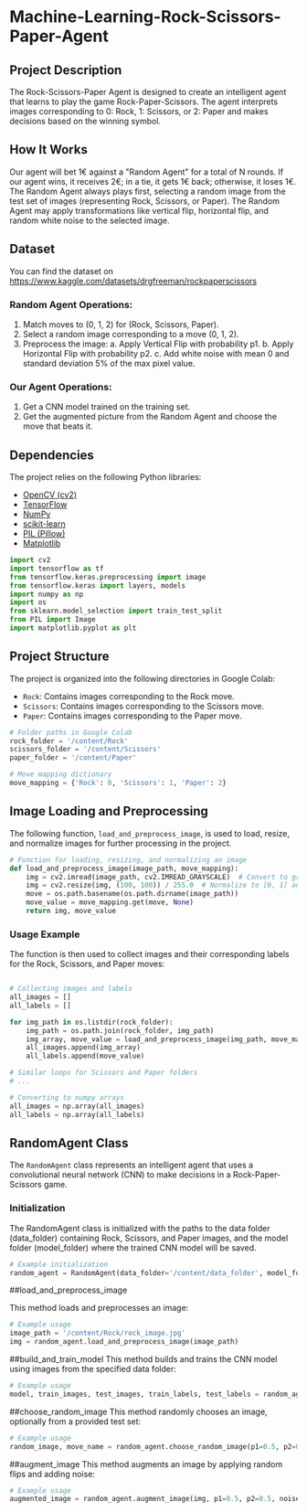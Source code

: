 # Machine-Learning-Rock-Scissors-Paper-Agent




## Project Description

The Rock-Scissors-Paper Agent is designed to create an intelligent agent that learns to play the game Rock-Paper-Scissors. The agent interprets images corresponding to 0: Rock, 1: Scissors, or 2: Paper and makes decisions based on the winning symbol.

## How It Works

Our agent will bet 1€ against a "Random Agent" for a total of N rounds. If our agent wins, it receives 2€; in a tie, it gets 1€ back; otherwise, it loses 1€. The Random Agent always plays first, selecting a random image from the test set of images (representing Rock, Scissors, or Paper). The Random Agent may apply transformations like vertical flip, horizontal flip, and random white noise to the selected image.

## Dataset
You can find the dataset on https://www.kaggle.com/datasets/drgfreeman/rockpaperscissors

### Random Agent Operations:

1. Match moves to (0, 1, 2) for (Rock, Scissors, Paper).
2. Select a random image corresponding to a move (0, 1, 2).
3. Preprocess the image:
   a. Apply Vertical Flip with probability p1.
   b. Apply Horizontal Flip with probability p2.
   c. Add white noise with mean 0 and standard deviation 5% of the max pixel value.

### Our Agent Operations:

1. Get a CNN model trained on the training set.
2. Get the augmented picture from the Random Agent and choose the move that beats it.


## Dependencies

The project relies on the following Python libraries:

- [OpenCV (cv2)](https://pypi.org/project/opencv-python/)
- [TensorFlow](https://www.tensorflow.org/)
- [NumPy](https://numpy.org/)
- [scikit-learn](https://scikit-learn.org/stable/)
- [PIL (Pillow)](https://pillow.readthedocs.io/en/stable/)
- [Matplotlib](https://matplotlib.org/)

```python
import cv2
import tensorflow as tf
from tensorflow.keras.preprocessing import image
from tensorflow.keras import layers, models
import numpy as np
import os
from sklearn.model_selection import train_test_split
from PIL import Image
import matplotlib.pyplot as plt
```

## Project Structure

The project is organized into the following directories in Google Colab:

- `Rock`: Contains images corresponding to the Rock move.
- `Scissors`: Contains images corresponding to the Scissors move.
- `Paper`: Contains images corresponding to the Paper move.

```python
# Folder paths in Google Colab
rock_folder = '/content/Rock'
scissors_folder = '/content/Scissors'
paper_folder = '/content/Paper'

# Move mapping dictionary
move_mapping = {'Rock': 0, 'Scissors': 1, 'Paper': 2}
```

## Image Loading and Preprocessing

The following function, `load_and_preprocess_image`, is used to load, resize, and normalize images for further processing in the project.

```python
# Function for loading, resizing, and normalizing an image
def load_and_preprocess_image(image_path, move_mapping):
    img = cv2.imread(image_path, cv2.IMREAD_GRAYSCALE)  # Convert to grayscale
    img = cv2.resize(img, (100, 100)) / 255.0  # Normalize to [0, 1] and resize
    move = os.path.basename(os.path.dirname(image_path))
    move_value = move_mapping.get(move, None)
    return img, move_value
```
### Usage Example
The function is then used to collect images and their corresponding labels for the Rock, Scissors, and Paper moves:
```python

# Collecting images and labels
all_images = []
all_labels = []

for img_path in os.listdir(rock_folder):
    img_path = os.path.join(rock_folder, img_path)
    img_array, move_value = load_and_preprocess_image(img_path, move_mapping)
    all_images.append(img_array)
    all_labels.append(move_value)

# Similar loops for Scissors and Paper folders
# ...

# Converting to numpy arrays
all_images = np.array(all_images)
all_labels = np.array(all_labels)
```

## RandomAgent Class

The `RandomAgent` class represents an intelligent agent that uses a convolutional neural network (CNN) to make decisions in a Rock-Paper-Scissors game.

### Initialization

The RandomAgent class is initialized with the paths to the data folder (data_folder) containing Rock, Scissors, and Paper images, and the model folder (model_folder) where the trained CNN model will be saved.
```python
# Example initialization
random_agent = RandomAgent(data_folder='/content/data_folder', model_folder='/content/model_folder')
```



##load_and_preprocess_image

This method loads and preprocesses an image:

```python 
# Example usage
image_path = '/content/Rock/rock_image.jpg'
img = random_agent.load_and_preprocess_image(image_path)
```

##build_and_train_model
This method builds and trains the CNN model using images from the specified data folder:

```python
# Example usage
model, train_images, test_images, train_labels, test_labels = random_agent.build_and_train_model()
```

##choose_random_image
This method randomly chooses an image, optionally from a provided test set:

```python
# Example usage
random_image, move_name = random_agent.choose_random_image(p1=0.5, p2=0.5, noise_std=0.05, test_set_images=test_images, test_labels=test_labels)
```

##augment_image
This method augments an image by applying random flips and adding noise:

```python
# Example usage
augmented_image = random_agent.augment_image(img, p1=0.5, p2=0.5, noise_std=0.05)
```
